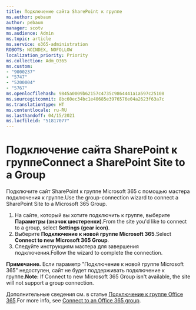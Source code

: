 ```yaml
---
title: Подключение сайта SharePoint к группе
ms.author: pebaum
author: pebaum
manager: scotv
ms.audience: Admin
ms.topic: article
ms.service: o365-administration
ROBOTS: NOINDEX, NOFOLLOW
localization_priority: Priority
ms.collection: Adm_O365
ms.custom:
- "9000237"
- "5747"
- "5200004"
- "5767"
ms.openlocfilehash: 9845a0009b62157c4735c9864441a1a597c25108
ms.sourcegitcommit: 8bc60ec34bc1e40685e3976576e04a2623f63a7c
ms.translationtype: HT
ms.contentlocale: ru-RU
ms.lasthandoff: 04/15/2021
ms.locfileid: "51817077"
---
```

# <a name="connect-a-sharepoint-site-to-a-group"></a><span data-ttu-id="49480-102">Подключение сайта SharePoint к группе</span><span class="sxs-lookup"><span data-stu-id="49480-102">Connect a SharePoint Site to a Group</span></span>

<span data-ttu-id="49480-103">Подключите сайт SharePoint к группе Microsoft 365 с помощью мастера подключения к группе.</span><span class="sxs-lookup"><span data-stu-id="49480-103">Use the group-connection wizard to connect a SharePoint Site to a Microsoft 365 Group.</span></span>

1. <span data-ttu-id="49480-104">На сайте, который вы хотите подключить к группе, выберите **Параметры (значок шестеренки)**.</span><span class="sxs-lookup"><span data-stu-id="49480-104">From the site you'd like to connect to a group, select  **Settings (gear icon)**.</span></span>
2. <span data-ttu-id="49480-105">Выберите **Подключение к новой группе Microsoft 365**.</span><span class="sxs-lookup"><span data-stu-id="49480-105">Select  **Connect to new Microsoft 365 Group**.</span></span>
3. <span data-ttu-id="49480-106">Следуйте инструкциям мастера для завершения подключения.</span><span class="sxs-lookup"><span data-stu-id="49480-106">Follow the wizard to complete the connection.</span></span>

<span data-ttu-id="49480-107">**Примечание.** Если параметр "Подключение к новой группе Microsoft 365" недоступен, сайт не будет поддерживать подключение к группе.</span><span class="sxs-lookup"><span data-stu-id="49480-107">**Note:**  If Connect to new Microsoft 365 Group isn't available, the site will not support a group connection.</span></span>

<span data-ttu-id="49480-108">Дополнительные сведения см. в статье [Подключение к группе Office 365](https://docs.microsoft.com/sharepoint/dev/transform/modernize-connect-to-office365-group).</span><span class="sxs-lookup"><span data-stu-id="49480-108">For more info, see  [Connect to an Office 365 group](https://docs.microsoft.com/sharepoint/dev/transform/modernize-connect-to-office365-group).</span></span>